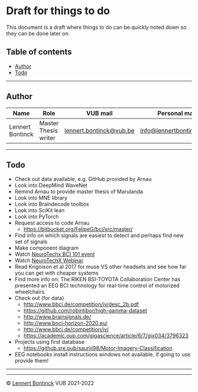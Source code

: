 # Draft for things to do

This document is a draft where things to do can be quickly noted down so they can be done later on.

## Table of contents

- [Author](#author)
- [Todo](#todo)
<hr>


## Author

| Name             | Role                 | VUB mail                                                  | Personal mail                                               |
| ---------------- | -------------------- | --------------------------------------------------------- | ----------------------------------------------------------- |
| Lennert Bontinck | Master Thesis writer | [lennert.bontinck@vub.be](mailto:lennert.bontinck@vub.be) | [info@lennertbontinck.com](mailto:info@lennertbontinck.com) |

<hr>


## Todo

- Check out data available, e.g. GitHub provided by Arnau
- Look into DeepMind WaveNet
- Remind Arnau to provide master thesis of Marulanda
- Look into MNE library
- Look into Braindecode toolbox
- Look into SciKit lean
- Look into PyTorch
- Request access to code Arnau
  - https://bitbucket.org/FelipeG/bci/src/master/
- Find info on which signals are easiest to detect and perhaps find new set of signals
- Make component diagram
- Watch [NeuroTechx BCI 101 event](https://neurotechx.com/events/bci-101/)
- Watch [NeuroTechX Webinar](https://www.youtube.com/watch?v=AFKNbNBCtXs)
- Read Krigoison et al 2017 for muse VS other headsets and see how far you can get with cheaper systems
- Find more info on: The RIKEN BSI-TOYOTA Collaboration Center has presented an EEG BCI technology for real-time control of motorized wheelchairs.
- Check out (for data)
  - http://www.bbci.de/competition/iv/desc_2b.pdf
  - https://github.com/robintibor/high-gamma-dataset
  - http://www.brainsignals.de/
  - http://www.bnci-horizon-2020.eu/
  - http://www.bbci.de/competition/iv/
  - https://academic.oup.com/gigascience/article/6/7/gix034/3796323
- Projects using first database
  - https://github.sre.pub/sauriii98/Motor-Imagery-Classification
- EEG notebooks install instructions windows not available, if going to use provide them!

* * *
* * *
© [Lennert Bontinck](https://www.lennertbontinck.com/) VUB 2021-2022
